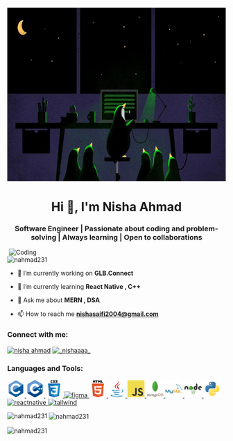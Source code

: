 <p align="center">
  <img src="https://github.com/NAhmad231/NAhmad231/blob/main/penguin.jpg" alt="Penguin" width="1500" height="400">
</p>


<h1 align="center">Hi 👋, I'm Nisha Ahmad</h1>
<h3 align="center">Software Engineer | Passionate about coding and problem-solving | Always learning | Open to collaborations</h3>
<img align="right" alt="Coding" width="500" src="https://media1.tenor.com/m/w3APLkMuTX0AAAAC/computer-work.gif">

<p align="left"> <img src="https://komarev.com/ghpvc/?username=nahmad231&label=Profile%20views&color=0e75b6&style=flat" alt="nahmad231" /> </p>

- 🔭 I’m currently working on **GLB.Connect**

- 🌱 I’m currently learning **React Native , C++**

- 💬 Ask me about **MERN , DSA**

- 📫 How to reach me **nishasaifi2004@gmail.com**

<h3 align="left">Connect with me:</h3>
<p align="left">
<a href="https://linkedin.com/in/nisha ahmad" target="blank"><img align="center" src="https://raw.githubusercontent.com/rahuldkjain/github-profile-readme-generator/master/src/images/icons/Social/linked-in-alt.svg" alt="nisha ahmad" height="30" width="40" /></a>
<a href="https://www.leetcode.com/_nishaaaa_" target="blank"><img align="center" src="https://raw.githubusercontent.com/rahuldkjain/github-profile-readme-generator/master/src/images/icons/Social/leet-code.svg" alt="_nishaaaa_" height="30" width="40" /></a>
</p>

<h3 align="left">Languages and Tools:</h3>
<p align="left"> <a href="https://www.cprogramming.com/" target="_blank" rel="noreferrer"> <img src="https://raw.githubusercontent.com/devicons/devicon/master/icons/c/c-original.svg" alt="c" width="40" height="40"/> </a> <a href="https://www.w3schools.com/cpp/" target="_blank" rel="noreferrer"> <img src="https://raw.githubusercontent.com/devicons/devicon/master/icons/cplusplus/cplusplus-original.svg" alt="cplusplus" width="40" height="40"/> </a> <a href="https://www.w3schools.com/css/" target="_blank" rel="noreferrer"> <img src="https://raw.githubusercontent.com/devicons/devicon/master/icons/css3/css3-original-wordmark.svg" alt="css3" width="40" height="40"/> </a> <a href="https://www.figma.com/" target="_blank" rel="noreferrer"> <img src="https://www.vectorlogo.zone/logos/figma/figma-icon.svg" alt="figma" width="40" height="40"/> </a> <a href="https://www.w3.org/html/" target="_blank" rel="noreferrer"> <img src="https://raw.githubusercontent.com/devicons/devicon/master/icons/html5/html5-original-wordmark.svg" alt="html5" width="40" height="40"/> </a> <a href="https://www.java.com" target="_blank" rel="noreferrer"> <img src="https://raw.githubusercontent.com/devicons/devicon/master/icons/java/java-original.svg" alt="java" width="40" height="40"/> </a> <a href="https://developer.mozilla.org/en-US/docs/Web/JavaScript" target="_blank" rel="noreferrer"> <img src="https://raw.githubusercontent.com/devicons/devicon/master/icons/javascript/javascript-original.svg" alt="javascript" width="40" height="40"/> </a> <a href="https://www.jenkins.io" target="_blank" rel="noreferrer"> </a> <a href="https://www.mongodb.com/" target="_blank" rel="noreferrer"> <img src="https://raw.githubusercontent.com/devicons/devicon/master/icons/mongodb/mongodb-original-wordmark.svg" alt="mongodb" width="40" height="40"/> </a> <a href="https://www.mysql.com/" target="_blank" rel="noreferrer"> <img src="https://raw.githubusercontent.com/devicons/devicon/master/icons/mysql/mysql-original-wordmark.svg" alt="mysql" width="40" height="40"/> </a> <a href="https://nodejs.org" target="_blank" rel="noreferrer"> <img src="https://raw.githubusercontent.com/devicons/devicon/master/icons/nodejs/nodejs-original-wordmark.svg" alt="nodejs" width="40" height="40"/> </a> <a href="https://www.python.org" target="_blank" rel="noreferrer"> <img src="https://raw.githubusercontent.com/devicons/devicon/master/icons/python/python-original.svg" alt="python" width="40" height="40"/> </a> <a href="https://reactnative.dev/" target="_blank" rel="noreferrer"> <img src="https://reactnative.dev/img/header_logo.svg" alt="reactnative" width="40" height="40"/> </a> <a href="https://tailwindcss.com/" target="_blank" rel="noreferrer"> <img src="https://www.vectorlogo.zone/logos/tailwindcss/tailwindcss-icon.svg" alt="tailwind" width="40" height="40"/> </a> </p>

<p><img align="left" src="https://github-readme-stats.vercel.app/api/top-langs?username=nahmad231&show_icons=true&locale=en&layout=compact" alt="nahmad231" /></p>

<p>&nbsp;<img align="center" src="https://github-readme-stats.vercel.app/api?username=nahmad231&show_icons=true&locale=en" alt="nahmad231" /></p>

<p><img align="center" src="https://github-readme-streak-stats.herokuapp.com/?user=nahmad231&" alt="nahmad231" /></p>

